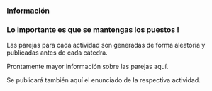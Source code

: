 ### Información

### Lo importante es que se mantengas los puestos !

Las parejas para cada actividad son generadas de forma aleatoria y publicadas antes de cada cátedra. 

Prontamente mayor información sobre las parejas aquí.

Se publicará también aquí el enunciado de la respectiva actividad.